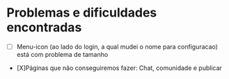# Problemas e dificuldades encontradas

- [ ] Menu-icon (ao lado do login, a qual mudei o nome para configuracao) está com problema de tamanho
- [X]Páginas que não conseguiremos fazer: Chat, comunidade e publicar